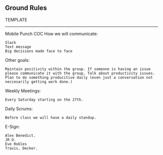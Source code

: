 ## Ground Rules 




TEMPLATE
____________________________________________________________________
Mobile Punch COC
How we will communicate:

    Slack
    Text message
    Big decisions made face to face

Other goals:

    Maintain positivity within the group. If someone is having an issue please communicate it with the group. Talk about productivity issues.
    Plan to do something producitive daily (even just a conversation not neccesarily getting work done.)

Weekly Meetings:

    Every Saturday starting on the 27th.

Daily Scrums:

    Before class we will have a daily standup.

E-Sign:

    Alex Benedict.
    JR O.
    Eve Robles
    Travis, Decker.
